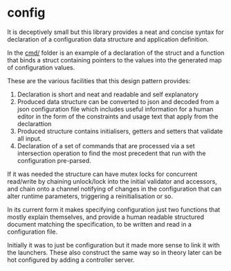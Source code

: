 # config

It is deceptively small but this library provides a neat and concise syntax for
declaration of a configuration data structure and application definition.

In the [cmd/](cmd/) folder is an example of a declaration of the struct and a
function that binds a struct containing pointers to the values into the
generated map of configuration values.

These are the various facilities that this design pattern provides:

1. Declaration is short and neat and readable and self explanatory
2. Produced data structure can be converted to json and decoded from a json
configuration file which includes useful information for a human editor in the
form of the constraints and usage text that apply from the declarattion
3. Produced structure contains initialisers, getters and setters that validate
all input.
4. Declaration of a set of commands that are processed via a set intersection
operation to find the most precedent that run with the configuration pre-parsed.

If it was needed the structure can have mutex locks for concurrent read/write by
chaining unlock/lock into the initial validator and accessors, and chain onto
a channel notifying of changes in the configuration that can alter runtime
parameters, triggering a reinitialisation or so.

In its current form it makes specifying configuration just two functions that
mostly explain themselves, and provide a human readable structured document
matching the specification, to be written and read in a configuration file.

Initially it was to just be configuration but it made more sense to link it with
the launchers. These also construct the same way so in theory later can be
hot configured by adding a controller server.